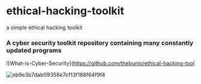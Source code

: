 # ethical-hacking-toolkit
a simple ethical hacking toolkit 

### A cyber security toolkit repository containing many constantly updated programs
![What-is-Cyber-Security](https://github.com/thebunjo/ethical-hacking-tool

![eb9e3b7dab09358e7cf13f188f64f9f4](https://github.com/thebunjo/ethical-hacking-toolkit/assets/138582603/688f3932-c199-4002-b58c-60890164cbe8)
